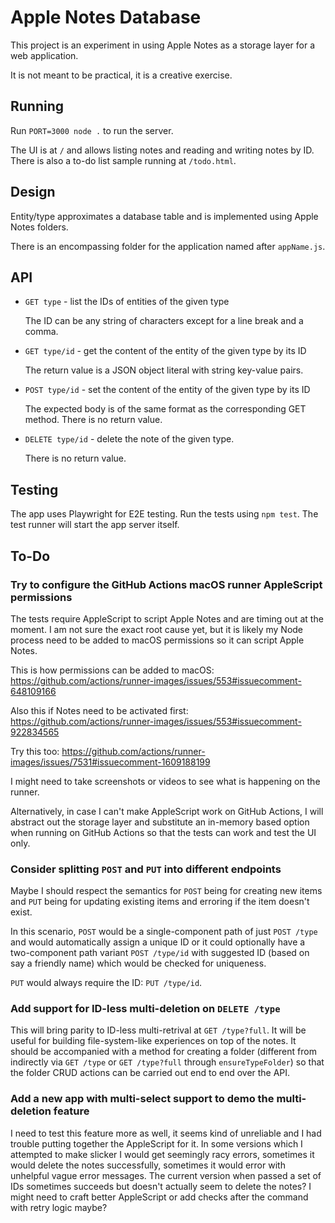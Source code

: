 # Apple Notes Database

This project is an experiment in using Apple Notes as a storage layer for a web
application.

It is not meant to be practical, it is a creative exercise.

## Running

Run `PORT=3000 node .` to run the server.

The UI is at `/` and allows listing notes and reading and writing notes by ID.
There is also a to-do list sample running at `/todo.html`.

## Design

Entity/type approximates a database table and is implemented using Apple Notes
folders.

There is an encompassing folder for the application named after `appName.js`.

## API

- `GET type` - list the IDs of entities of the given type

  The ID can be any string of characters except for a line break and a comma.

- `GET type/id` - get the content of the entity of the given type by its ID

  The return value is a JSON object literal with string key-value pairs.

- `POST type/id` - set the content of the entity of the given type by its ID

  The expected body is of the same format as the corresponding GET method.
  There is no return value.

- `DELETE type/id` - delete the note of the given type.

  There is no return value.

## Testing

The app uses Playwright for E2E testing.
Run the tests using `npm test`.
The test runner will start the app server itself.

## To-Do

### Try to configure the GitHub Actions macOS runner AppleScript permissions

The tests require AppleScript to script Apple Notes and are timing out at the
moment.
I am not sure the exact root cause yet, but it is likely my Node process need to
be added to macOS permissions so it can script Apple Notes.

This is how permissions can be added to macOS:
https://github.com/actions/runner-images/issues/553#issuecomment-648109166

Also this if Notes need to be activated first:
https://github.com/actions/runner-images/issues/553#issuecomment-922834565

Try this too:
https://github.com/actions/runner-images/issues/7531#issuecomment-1609188199

I might need to take screenshots or videos to see what is happening on the
runner.

Alternatively, in case I can't make AppleScript work on GitHub Actions,
I will abstract out the storage layer and substitute an in-memory based option
when running on GitHub Actions so that the tests can work and test the UI only.

### Consider splitting `POST` and `PUT` into different endpoints

Maybe I should respect the semantics for `POST` being for creating new items and
`PUT` being for updating existing items and erroring if the item doesn't exist.

In this scenario, `POST` would be a single-component path of just `POST /type`
and would automatically assign a unique ID or it could optionally have a
two-component path variant `POST /type/id` with suggested ID (based on say a
friendly name) which would be checked for uniqueness.

`PUT` would always require the ID: `PUT /type/id`.

### Add support for ID-less multi-deletion on `DELETE /type`

This will bring parity to ID-less multi-retrival at `GET /type?full`.
It will be useful for building file-system-like experiences on top of the notes.
It should be accompanied with a method for creating a folder (different from
indirectly via `GET /type` or `GET /type?full` through `ensureTypeFolder`) so
that the folder CRUD actions can be carried out end to end over the API.

### Add a new app with multi-select support to demo the multi-deletion feature

I need to test this feature more as well, it seems kind of unreliable and I had
trouble putting together the AppleScript for it.
In some versions which I attempted to make slicker I would get seemingly racy
errors, sometimes it would delete the notes successfully, sometimes it would
error with unhelpful vague error messages.
The current version when passed a set of IDs sometimes succeeds but doesn't
actually seem to delete the notes?
I might need to craft better AppleScript or add checks after the command with
retry logic maybe?
